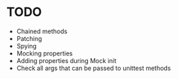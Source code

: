 # TODO

- Chained methods
- Patching
- Spying
- Mocking properties
- Adding properties during Mock init
- Check all args that can be passed to unittest methods
